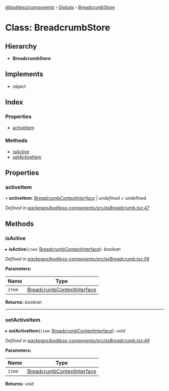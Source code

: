 [@bodiless/components](../README.md) › [Globals](../globals.md) › [BreadcrumbStore](breadcrumbstore.md)

# Class: BreadcrumbStore

## Hierarchy

* **BreadcrumbStore**

## Implements

* object

## Index

### Properties

* [activeItem](breadcrumbstore.md#activeitem)

### Methods

* [isActive](breadcrumbstore.md#isactive)
* [setActiveItem](breadcrumbstore.md#setactiveitem)

## Properties

###  activeItem

• **activeItem**: *[BreadcrumbContextInterface](../globals.md#breadcrumbcontextinterface) | undefined* = undefined

*Defined in [packages/bodiless-components/src/asBreadcrumb.tsx:47](https://github.com/johnsonandjohnson/Bodiless-JS/blob/df03dbf/packages/bodiless-components/src/asBreadcrumb.tsx#L47)*

## Methods

###  isActive

▸ **isActive**(`item`: [BreadcrumbContextInterface](../globals.md#breadcrumbcontextinterface)): *boolean*

*Defined in [packages/bodiless-components/src/asBreadcrumb.tsx:56](https://github.com/johnsonandjohnson/Bodiless-JS/blob/df03dbf/packages/bodiless-components/src/asBreadcrumb.tsx#L56)*

**Parameters:**

Name | Type |
------ | ------ |
`item` | [BreadcrumbContextInterface](../globals.md#breadcrumbcontextinterface) |

**Returns:** *boolean*

___

###  setActiveItem

▸ **setActiveItem**(`item`: [BreadcrumbContextInterface](../globals.md#breadcrumbcontextinterface)): *void*

*Defined in [packages/bodiless-components/src/asBreadcrumb.tsx:49](https://github.com/johnsonandjohnson/Bodiless-JS/blob/df03dbf/packages/bodiless-components/src/asBreadcrumb.tsx#L49)*

**Parameters:**

Name | Type |
------ | ------ |
`item` | [BreadcrumbContextInterface](../globals.md#breadcrumbcontextinterface) |

**Returns:** *void*
